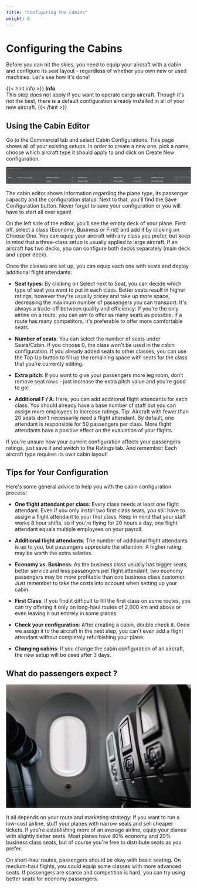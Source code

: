 ```yaml
---
title: "Configuring the Cabins"
weight: 8
---
```


# Configuring the Cabins

Before you can hit the skies, you need to equip your aircraft with a cabin and configure its seat layout - regardless of whether you own new or used machines. Let's see how it's done!

{{< hint info >}}
**Info**  
This step does not apply if you want to operate cargo aircraft. Though it's not the best, there is a default configuration already installed in all of your new aircraft.
{{< /hint >}}

## Using the Cabin Editor

Go to the Commercial tab and select Cabin Configurations. This page shows all of your existing setups. In order to create a new one, pick a name, choose which aircraft type it should apply to and click on Create New configuration.

![Adjusting the Cabin](cabin_04.png "Adjusting the Cabin")

The cabin editor shows information regarding the plane type, its passenger capacity and the configuration status. Next to that, you'll find the Save Configuration button. Never forget to save your configuration or you will have to start all over again!

On the left side of the editor, you'll see the empty deck of your plane. First off, select a class (Economy, Business or First) and add it by clicking on Choose One. You can equip your aircraft with any class you prefer, but keep in mind that a three-class setup is usually applied to large aircraft. If an aircraft has two decks, you can configure both decks separately (main deck and upper deck).

Once the classes are set up, you can equip each one with seats and deploy additional flight attendants:

* **Seat types**: By clicking on Select next to Seat, you can decide which type of seat you want to put in each class. Better seats result in higher ratings, however they're usually pricey and take up more space, decreasing the maximum number of passengers you can transport. It's always a trade-off between quality and efficiency: If you're the only airline on a route, you can aim to offer as many seats as possible; if a route has many competitors, it's preferable to offer more comfortable seats.

* **Number of seats**: You can select the number of seats under Seats/Cabin. If you choose 0, the class won't be used in the cabin configuration. If you already added seats to other classes, you can use the Top Up button to fill up the remaining space with seats for the class that you're currently editing.

* **Extra pitch**: If you want to give your passengers more leg room, don’t remove seat rows - just increase the extra pitch value and you're good to go!

* **Additional F / A**: Here, you can add additional flight attendants for each class. You should already have a base number of staff but you can assign more employees to increase ratings. Tip: Aircraft with fewer than 20 seats don't necessarily need a flight attendant. By default, one attendant is responsible for 50 passengers per class. More flight attendants have a positive effect on the evaluation of your flights.

If you’re unsure how your current configuration affects your passengers ratings, just save it and switch to the Ratings tab. And remember: Each aircraft type requires its own cabin layout!

## Tips for Your Configuration

Here's some general advice to help you with the cabin configuration process:

* **One flight attendant per class**: Every class needs at least one flight attendant. Even if you only install two first class seats, you still have to assign a flight attendant to your first class. Keep in mind that your staff works 8 hour shifts, so if you're flying for 20 hours a day, one flight attendant equals multiple employees on your payroll.

* **Additional flight attendants**: The number of additional flight attendants is up to you, but passengers appreciate the attention. A higher rating may be worth the extra salaries.

* **Economy vs. Business**: As the business class usually has bigger seats, better service and less passengers per flight attendant, two economy passengers may be more profitable than one business class customer. Just remember to take the costs into account when setting up your cabin.

* **First Class**: If you find it difficult to fill the first class on some routes, you can try offering it only on long-haul routes of 2,000 km and above or even leaving it out entirely in some planes. 

* **Check your configuration**: After creating a cabin, double check it. Once we assign it to the aircraft in the next step, you can't even add a flight attendant without completely refurbishing your plane.

* **Changing cabins**: If you change the cabin configuration of an aircraft, the new setup will be used after 3 days.

## What do passengers expect ?

![Aircraft Cabin](cabin_05.jpg "Aircraft Cabin")

It all depends on your route and marketing strategy: If you want to run a low-cost airline, stuff your planes with narrow seats and sell cheaper tickets. If you're establishing more of an average airline, equip your planes with slightly better seats. Most planes have 80% economy and 20% business class seats, but of course you're free to distribute seats as you prefer.

On short-haul routes, passengers should be okay with basic seating. On medium-haul flights, you could equip some classes with more advanced seats. If passengers are scarce and competition is hard, you can try using better seats for economy passengers.
